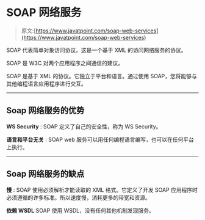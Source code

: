 # SOAP 网络服务

> 原文:[https://www.javatpoint.com/soap-web-services](https://www.javatpoint.com/soap-web-services)

SOAP 代表简单对象访问协议。这是一个基于 XML 的访问网络服务的协议。

SOAP 是 W3C 对两个应用程序之间通信的建议。

SOAP 是基于 XML 的协议。它独立于平台和语言。通过使用 SOAP，您将能够与其他编程语言应用程序进行交互。

* * *

## Soap 网络服务的优势

**WS Security** : SOAP 定义了自己的安全性，称为 WS Security。

**语言和平台无关** : SOAP web 服务可以用任何编程语言编写，也可以在任何平台上执行。

* * *

## Soap 网络服务的缺点

**慢** : SOAP 使用必须解析才能读取的 XML 格式。它定义了开发 SOAP 应用程序时必须遵循的许多标准。所以速度慢，消耗更多的带宽和资源。

**依赖 WSDL**:SOAP 使用 WSDL，没有任何其他机制发现服务。